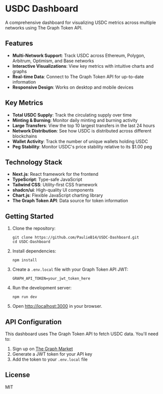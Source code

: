 # USDC Dashboard

A comprehensive dashboard for visualizing USDC metrics across multiple networks using The Graph Token API.

## Features

- **Multi-Network Support**: Track USDC across Ethereum, Polygon, Arbitrum, Optimism, and Base networks
- **Interactive Visualizations**: View key metrics with intuitive charts and graphs
- **Real-time Data**: Connect to The Graph Token API for up-to-date information
- **Responsive Design**: Works on desktop and mobile devices

## Key Metrics

- **Total USDC Supply**: Track the circulating supply over time
- **Minting & Burning**: Monitor daily minting and burning activity
- **Large Transfers**: View the top 10 largest transfers in the last 24 hours
- **Network Distribution**: See how USDC is distributed across different blockchains
- **Wallet Activity**: Track the number of unique wallets holding USDC
- **Peg Stability**: Monitor USDC's price stability relative to its $1.00 peg

## Technology Stack

- **Next.js**: React framework for the frontend
- **TypeScript**: Type-safe JavaScript
- **Tailwind CSS**: Utility-first CSS framework
- **shadcn/ui**: High-quality UI components
- **Chart.js**: Flexible JavaScript charting library
- **The Graph Token API**: Data source for token information

## Getting Started

1. Clone the repository:
   ```
   git clone https://github.com/PaulieB14/USDC-Dashboard.git
   cd USDC-Dashboard
   ```

2. Install dependencies:
   ```
   npm install
   ```

3. Create a `.env.local` file with your Graph Token API JWT:
   ```
   GRAPH_API_TOKEN=your_jwt_token_here
   ```

4. Run the development server:
   ```
   npm run dev
   ```

5. Open [http://localhost:3000](http://localhost:3000) in your browser.

## API Configuration

This dashboard uses The Graph Token API to fetch USDC data. You'll need to:

1. Sign up on [The Graph Market](https://thegraph.com/explorer/marketplace)
2. Generate a JWT token for your API key
3. Add the token to your `.env.local` file

## License

MIT
